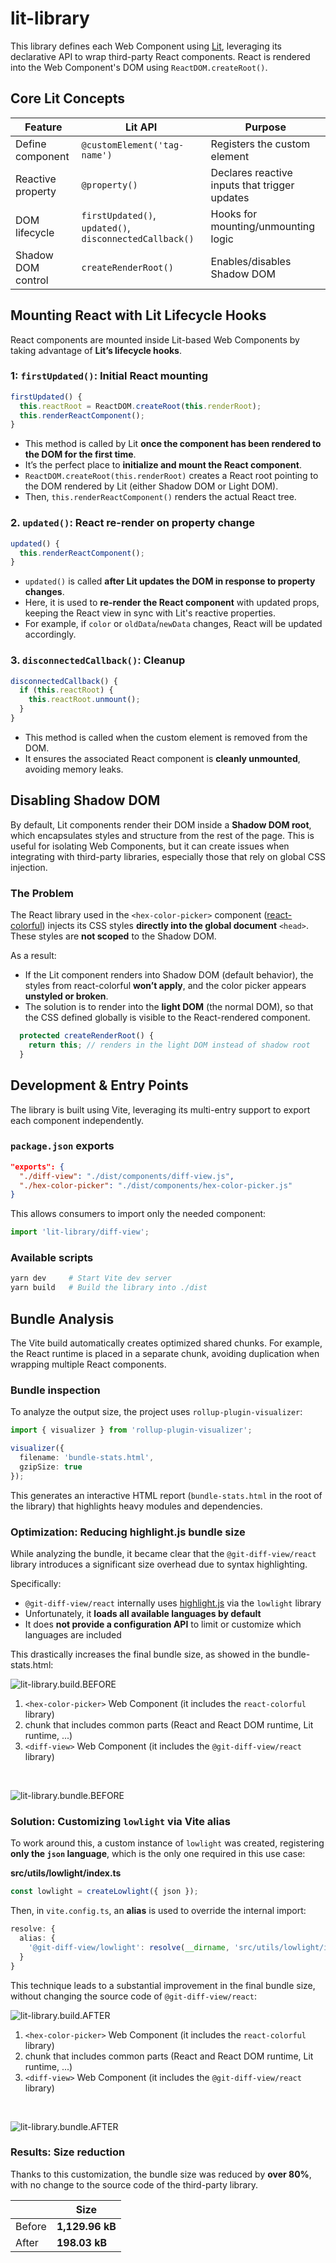 # lit-library
This library defines each Web Component using [Lit](https://lit.dev/), leveraging its declarative API to wrap third-party React components. React is rendered into the Web Component's DOM using `ReactDOM.createRoot()`.

## Core Lit Concepts
| Feature | Lit API | Purpose |
|---|---|---|
| Define component | `@customElement('tag-name')` | Registers the custom element |
| Reactive property | `@property()` | Declares reactive inputs that trigger updates |
| DOM lifecycle | `firstUpdated()`, `updated()`, `disconnectedCallback()` | Hooks for mounting/unmounting logic |
| Shadow DOM control | `createRenderRoot()` | Enables/disables Shadow DOM |


## Mounting React with Lit Lifecycle Hooks
React components are mounted inside Lit-based Web Components by taking advantage of **Lit’s lifecycle hooks**.

### 1: `firstUpdated()`: Initial React mounting
```typescript
firstUpdated() {
  this.reactRoot = ReactDOM.createRoot(this.renderRoot);
  this.renderReactComponent();
}
```
- This method is called by Lit **once the component has been rendered to the DOM for the first time**.
- It’s the perfect place to **initialize and mount the React component**.
- `ReactDOM.createRoot(this.renderRoot)` creates a React root pointing to the DOM rendered by Lit (either Shadow DOM or Light DOM).
- Then, `this.renderReactComponent()` renders the actual React tree.

### 2. `updated()`: React re-render on property change
```typescript
updated() {
  this.renderReactComponent();
}
```
- `updated()` is called **after Lit updates the DOM in response to property changes**.
- Here, it is used to **re-render the React component** with updated props, keeping the React view in sync with Lit's reactive properties.
- For example, if `color` or `oldData`/`newData` changes, React will be updated accordingly.

### 3. `disconnectedCallback()`: Cleanup
```typescript
disconnectedCallback() {
  if (this.reactRoot) {
    this.reactRoot.unmount();
  }
}
```
- This method is called when the custom element is removed from the DOM.
- It ensures the associated React component is **cleanly unmounted**, avoiding memory leaks.

## Disabling Shadow DOM
By default, Lit components render their DOM inside a **Shadow DOM root**, which encapsulates styles and structure from the rest of the page. This is useful for isolating Web Components, but it can create issues when integrating with third-party libraries, especially those that rely on global CSS injection.

### The Problem
The React library used in the `<hex-color-picker>` component ([react-colorful](https://github.com/omgovich/react-colorful)) injects its CSS styles **directly into the global document** `<head>`. These styles are **not scoped** to the Shadow DOM.

As a result:
- If the Lit component renders into Shadow DOM (default behavior), the styles from react-colorful **won’t apply**, and the color picker appears **unstyled or broken**.
- The solution is to render into the **light DOM** (the normal DOM), so that the CSS defined globally is visible to the React-rendered component.

```typescript
  protected createRenderRoot() {
    return this; // renders in the light DOM instead of shadow root
  }
```

## Development & Entry Points
The library is built using Vite, leveraging its multi-entry support to export each component independently.

### `package.json` exports
```json
"exports": {
  "./diff-view": "./dist/components/diff-view.js",
  "./hex-color-picker": "./dist/components/hex-color-picker.js"
}
```

This allows consumers to import only the needed component:

```typescript
import 'lit-library/diff-view';
```

### Available scripts
```bash
yarn dev     # Start Vite dev server
yarn build   # Build the library into ./dist
```

## Bundle Analysis
The Vite build automatically creates optimized shared chunks. For example, the React runtime is placed in a separate chunk, avoiding duplication when wrapping multiple React components.

### Bundle inspection
To analyze the output size, the project uses `rollup-plugin-visualizer`:
```typescript
import { visualizer } from 'rollup-plugin-visualizer';

visualizer({
  filename: 'bundle-stats.html',
  gzipSize: true
});
```
This generates an interactive HTML report (`bundle-stats.html` in the root of the library) that highlights heavy modules and dependencies.

### Optimization: Reducing highlight.js bundle size
While analyzing the bundle, it became clear that the `@git-diff-view/react` library introduces a significant size overhead due to syntax highlighting.

Specifically:

- `@git-diff-view/react` internally uses [highlight.js](https://highlightjs.org/) via the `lowlight` library
- Unfortunately, it **loads all available languages by default**
- It does **not provide a configuration API** to limit or customize which languages are included

This drastically increases the final bundle size, as showed in the bundle-stats.html:

![lit-library.build.BEFORE](../../assets/lit-library.build.BEFORE.png)
1. `<hex-color-picker>` Web Component (it includes the `react-colorful` library)
2. chunk that includes common parts (React and React DOM runtime, Lit runtime, ...)
3. `<diff-view>` Web Component (it includes the `@git-diff-view/react` library)

<br>

![lit-library.bundle.BEFORE](../../assets/lit-library.bundle.BEFORE.png)

### Solution: Customizing `lowlight` via Vite alias
To work around this, a custom instance of `lowlight` was created, registering **only the `json` language**, which is the only one required in this use case:

**src/utils/lowlight/index.ts**
```typescript
const lowlight = createLowlight({ json });
```

Then, in `vite.config.ts`, an **alias** is used to override the internal import:
```typescript
resolve: {
  alias: {
    '@git-diff-view/lowlight': resolve(__dirname, 'src/utils/lowlight/index.ts')
  }
}
```

This technique leads to a substantial improvement in the final bundle size, without changing the source code of `@git-diff-view/react`:

![lit-library.build.AFTER](../../assets/lit-library.build.AFTER.png)

1. `<hex-color-picker>` Web Component (it includes the `react-colorful` library)
2. chunk that includes common parts (React and React DOM runtime, Lit runtime, ...)
3. `<diff-view>` Web Component (it includes the `@git-diff-view/react` library)

<br>

![lit-library.bundle.AFTER](../../assets/lit-library.bundle.AFTER.png)

### Results: Size reduction
Thanks to this customization, the bundle size was reduced by **over 80%**, with no change to the source code of the third-party library.

| | Size |
|---|---|
| Before | **1,129.96 kB** |
| After | **198.03 kB** |